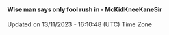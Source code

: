 #### Wise man says only fool rush in - McKidKneeKaneSir
Updated on 13/11/2023 - 16:10:48 (UTC) Time Zone
